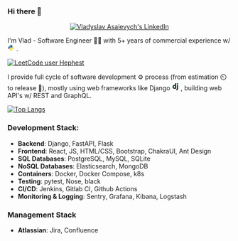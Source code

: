 ### Hi there 👋

<div id="socials" align="center">
  <a href="https://www.linkedin.com/in/vladyslav-asaievych/">
    <img src="https://img.shields.io/badge/LinkedIn-blue?style=for-the-badge&logo=linkedin&logoColor=white" alt="Vladyslav Asaievych's LinkedIn"/>
  </a>
</div>

I'm Vlad - Software Engineer 👨‍💻 with 5+ years of commercial experience w/ <img src="https://github.com/devicons/devicon/blob/master/icons/python/python-original.svg" title="Python" alt="Python" width="16" height="16"/>&nbsp;.

[![LeetCode user Hephest](https://img.shields.io/badge/dynamic/json?style=for-the-badge&labelColor=black&color=%23ffa116&label=Solved&query=solved&url=https%3A%2F%2Fbadge.xyli.tech/%2Fapi%2Fusers%2FHephest&logo=leetcode&logoColor=yellow)](https://leetcode.com/Hephest/)

I provide full cycle of software development ⚙️ process (from estimation ⏲️ to release 📍),
mostly using web frameworks like Django <img src="https://github.com/devicons/devicon/blob/master/icons/django/django-plain.svg" title="Django" alt="Django" width="16" height="16"/>&nbsp;, building web API's w/ REST and GraphQL.

[![Top Langs](https://github-readme-stats.vercel.app/api/top-langs/?username=Hephest&layout=compact&theme=vision-friendly-dark)](https://github.com/anuraghazra/github-readme-stats)

### Development Stack:
* **Backend**: Django, FastAPI, Flask
* **Frontend**: React, JS, HTML/CSS, Bootstrap, ChakraUI, Ant Design
* **SQL Databases**: PostgreSQL, MySQL, SQLite
* **NoSQL Databases**: Elasticsearch, MongoDB
* **Containers**: Docker, Docker Compose, k8s
* **Testing**: pytest, Nose, black
* **CI/CD**: Jenkins, Gitlab CI, Github Actions
* **Monitoring & Logging**: Sentry, Grafana, Kibana, Logstash

### Management Stack
* **Atlassian**: Jira, Confluence


<!--
**Hephest/Hephest** is a ✨ _special_ ✨ repository because its `README.md` (this file) appears on your GitHub profile.

Here are some ideas to get you started:

- 🔭 I’m currently working on ...
- 🌱 I’m currently learning ...
- 👯 I’m looking to collaborate on ...
- 🤔 I’m looking for help with ...
- 💬 Ask me about ...
- 📫 How to reach me: ...
- 😄 Pronouns: ...
- ⚡ Fun fact: ...
-->

